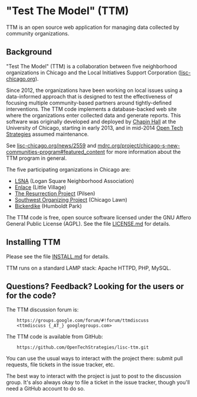 "Test The Model" (TTM)
======================

TTM is an open source web application for managing data collected by
community organizations.

Background
----------

"Test The Model" (TTM) is a collaboration between five neighborhood
organizations in Chicago and the Local Initiatives Support Corporation
([lisc-chicago.org](http://lisc-chicago.org)).

Since 2012, the organizations have been working on local issues using
a data-informed approach that is designed to test the effectiveness of
focusing multiple community-based partners around tightly-defined
interventions.  The TTM code implements a database-backed web site
where the organizations enter collected data and generate reports.
This software was originally developed and deployed by [Chapin
Hall](http://chapinhall.org/) at the University of Chicago, starting
in early 2013, and in mid-2014 [Open Tech
Strategies](http://opentechstrategies.com/) assumed maintenance.

See
[lisc-chicago.org/news/2559](http://www.lisc-chicago.org/news/2559)
and
[mdrc.org/project/chicago-s-new-communities-program#featured_content](http://www.mdrc.org/project/chicago-s-new-communities-program#featured_content)
for more information about the TTM program in general.

The five participating organizations in Chicago are:

  * [LSNA](http://lsna.net/) (Logan Square Neighborhood Association)
  * [Enlace](http://enlacechicago.org/) (Little Village)
  * [The Resurrection Project](http://resurrectionproject.org/) (Pilsen)
  * [Southwest Organizing Project](http://www.swopchicago.org) (Chicago Lawn)
  * [Bickerdike](http://www.bickerdike.org/) (Humboldt Park)

The TTM code is free, open source software licensed under the GNU
Affero General Public License (AGPL).  See the file
[LICENSE.md](LICENSE.md) for details.

Installing TTM
--------------

Please see the file [INSTALL.md](INSTALL.md) for details.

TTM runs on a standard LAMP stack: Apache HTTPD, PHP, MySQL.

Questions?  Feedback?  Looking for the users or for the code?
-------------------------------------------------------------

The TTM discussion forum is:

        https://groups.google.com/forum/#!forum/ttmdiscuss
        <ttmdiscuss {_AT_} googlegroups.com>

The TTM code is available from GitHub:

        https://github.com/OpenTechStrategies/lisc-ttm.git

You can use the usual ways to interact with the project there: submit
pull requests, file tickets in the issue tracker, etc.

The best way to interact with the project is just to post to the
discussion group.  It's also always okay to file a ticket in the issue
tracker, though you'll need a GitHub account to do so.

